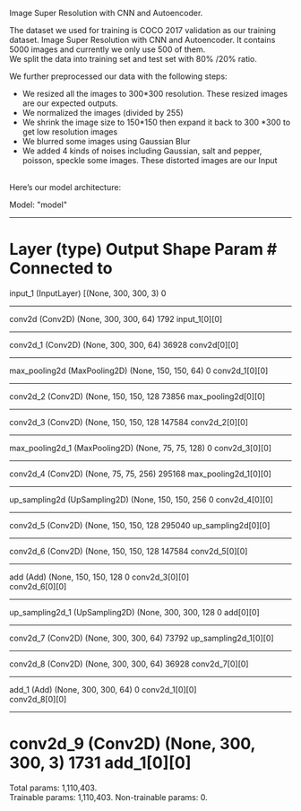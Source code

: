 Image Super Resolution with CNN and Autoencoder. 

The dataset we used for training is COCO 2017 validation as our training dataset. 
Image Super Resolution with CNN and Autoencoder. 
It contains 5000 images and currently we only use 500 of them.  
We split the data into training set and test set with 80% /20% ratio.  

We further preprocessed our data with the following steps:
- We resized all the images to 300*300 resolution. These resized images are our expected outputs.
- We normalized the images (divided by 255)
- We shrink the image size to 150*150 then expand it back to 300 *300 to get low resolution images
- We blurred some images using Gaussian Blur
- We added 4 kinds of noises including Gaussian, salt and pepper, poisson, speckle some images. These distorted images are our Input
</BR>
Here’s our model architecture: </BR>

Model: "model"
__________________________________________________________________________________________________  
Layer (type)                    Output Shape         Param #     Connected to                       
==================================================================================================  
input_1 (InputLayer)            [(None, 300, 300, 3) 0                                            
__________________________________________________________________________________________________  
conv2d (Conv2D)                 (None, 300, 300, 64) 1792        input_1[0][0]                      
__________________________________________________________________________________________________  
conv2d_1 (Conv2D)               (None, 300, 300, 64) 36928       conv2d[0][0]                       
__________________________________________________________________________________________________  
max_pooling2d (MaxPooling2D)    (None, 150, 150, 64) 0           conv2d_1[0][0]                     
__________________________________________________________________________________________________  
conv2d_2 (Conv2D)               (None, 150, 150, 128 73856       max_pooling2d[0][0]                
__________________________________________________________________________________________________  
conv2d_3 (Conv2D)               (None, 150, 150, 128 147584      conv2d_2[0][0]                     
__________________________________________________________________________________________________  
max_pooling2d_1 (MaxPooling2D)  (None, 75, 75, 128)  0           conv2d_3[0][0]                     
__________________________________________________________________________________________________  
conv2d_4 (Conv2D)               (None, 75, 75, 256)  295168      max_pooling2d_1[0][0]              
__________________________________________________________________________________________________  
up_sampling2d (UpSampling2D)    (None, 150, 150, 256 0           conv2d_4[0][0]                     
__________________________________________________________________________________________________  
conv2d_5 (Conv2D)               (None, 150, 150, 128 295040      up_sampling2d[0][0]                
__________________________________________________________________________________________________  
conv2d_6 (Conv2D)               (None, 150, 150, 128 147584      conv2d_5[0][0]                     
__________________________________________________________________________________________________  
add (Add)                       (None, 150, 150, 128 0           conv2d_3[0][0]                     
                                                                 conv2d_6[0][0]                     
__________________________________________________________________________________________________  
up_sampling2d_1 (UpSampling2D)  (None, 300, 300, 128 0           add[0][0]                          
__________________________________________________________________________________________________  
conv2d_7 (Conv2D)               (None, 300, 300, 64) 73792       up_sampling2d_1[0][0]              
__________________________________________________________________________________________________  
conv2d_8 (Conv2D)               (None, 300, 300, 64) 36928       conv2d_7[0][0]                     
__________________________________________________________________________________________________  
add_1 (Add)                     (None, 300, 300, 64) 0           conv2d_1[0][0]                     
                                                                 conv2d_8[0][0]                     
__________________________________________________________________________________________________  
conv2d_9 (Conv2D)               (None, 300, 300, 3)  1731        add_1[0][0]                        
==================================================================================================  
Total params: 1,110,403.   
Trainable params: 1,110,403. 
Non-trainable params: 0. 
